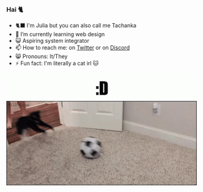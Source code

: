 ### Hai 🐈


- 🐈‍⬛ I'm Julia but you can also call me Tachanka
- 🌱 I’m currently learning web design
- 😺 Aspiring system integrator
- 📫 How to reach me: on [Twitter](https://twitter.com/TachankaKity) or on [Discord](https://discordapp.com/users/266933082106363905)
- 😸 Pronouns: It/They
- ⚡ Fun fact: I'm literally a cat irl 🐱

 ![Gif of a cat playing with a ball with the caption ":D"](/assets/gifs/meow.gif)
